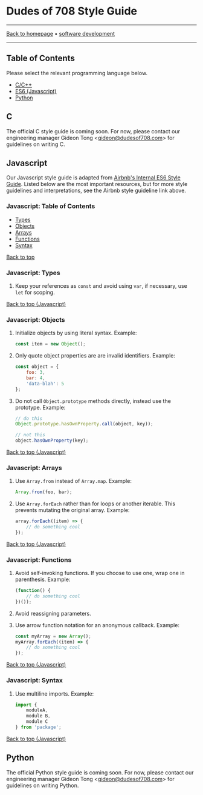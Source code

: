 # Dudes of 708 Style Guide

-----

[Back to homepage](../..) • [software development](..)

-----

## Table of Contents

Please select the relevant programming language below.

* [C/C++](#c)
* [ES6 (Javascript)](#javascript)
* [Python](#python)

## C

The official C style guide is coming soon. For now, please contact our engineering manager Gideon Tong <[gideon@dudesof708.com](mailto:gideon@dudesof708.com)> for guidelines on writing C.

## Javascript

Our Javascript style guide is adapted from [Airbnb's Internal ES6 Style Guide](https://github.com/airbnb/javascript). Listed below are the most important resources, but for more style guidelines and interpretations, see the Airbnb style guideline link above.

### Javascript: Table of Contents

* [Types](#javascript-types)
* [Objects](#javascript-objects)
* [Arrays](#javascript-arrays)
* [Functions](#javascript-functions)
* [Syntax](#javascript-syntax)

[Back to top](#table-of-contents)

### Javascript: Types

1. Keep your references as `const` and avoid using `var`, if necessary, use `let` for scoping.

[Back to top (Javascript)](#javascript-table-of-contents)

### Javascript: Objects

1. Initialize objects by using literal syntax. Example:

   ```js
   const item = new Object();
   ```

2. Only quote object properties are are invalid identifiers. Example:

   ```js
   const object = {
       foo: 3,
       bar: 4,
       'data-blah': 5
   };
   ```

3. Do not call `Object.prototype` methods directly, instead use the prototype. Example:

   ```js
   // do this
   Object.prototype.hasOwnProperty.call(object, key));

   // not this
   object.hasOwnProperty(key);
   ```

[Back to top (Javascript)](#javascript-table-of-contents)

### Javascript: Arrays

1. Use `Array.from` instead of `Array.map`. Example:

   ```js
   Array.from(foo, bar);
   ```

2. Use `Array.forEach` rather than for loops or another iterable. This prevents mutating the original array. Example:

   ```js
   array.forEach((item) => {
       // do something cool
   });
   ```

[Back to top (Javascript)](#javascript-table-of-contents)

### Javascript: Functions

1. Avoid self-invoking functions. If you choose to use one, wrap one in parenthesis. Example:

   ```js
   (function() {
       // do something cool
   })());
   ```

2. Avoid reassigning parameters.
3. Use arrow function notation for an anonymous callback. Example:

   ```js
   const myArray = new Array();
   myArray.forEach((item) => {
       // do something cool
   });
   ```

[Back to top (Javascript)](#javascript-table-of-contents)

### Javascript: Syntax

1. Use multiline imports. Example:

   ```js
   import {
       moduleA,
       module B,
       module C
   } from 'package';
   ```

[Back to top (Javascript)](#javascript-table-of-contents)

## Python

The official Python style guide is coming soon. For now, please contact our engineering manager Gideon Tong <[gideon@dudesof708.com](mailto:gideon@dudesof708.com)> for guidelines on writing Python.
